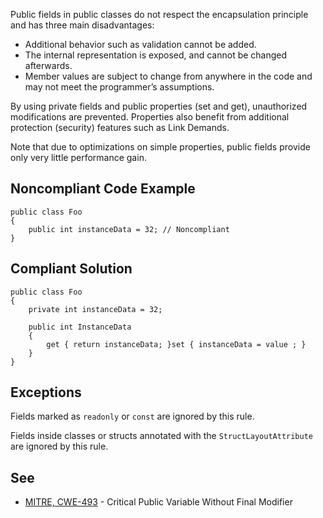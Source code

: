 Public fields in public classes do not respect the encapsulation principle and has three main disadvantages:
 
- Additional behavior such as validation cannot be added.
- The internal representation is exposed, and cannot be changed afterwards.
- Member values are subject to change from anywhere in the code and may not meet the programmer’s assumptions.

By using private fields and public properties (set and get), unauthorized modifications are prevented. Properties also benefit from additional protection (security) features such as Link Demands.
 
Note that due to optimizations on simple properties, public fields provide only very little performance gain.
 
## Noncompliant Code Example

    public class Foo
    {
        public int instanceData = 32; // Noncompliant
    }

## Compliant Solution

    public class Foo
    {
        private int instanceData = 32;
    
        public int InstanceData
        {
            get { return instanceData; }set { instanceData = value ; }
        }
    }

## Exceptions
 
Fields marked as `readonly` or `const` are ignored by this rule.
 
Fields inside classes or structs annotated with the `StructLayoutAttribute` are ignored by this rule.
 
## See

- [MITRE, CWE-493](https://cwe.mitre.org/data/definitions/493) - Critical Public Variable Without Final Modifier